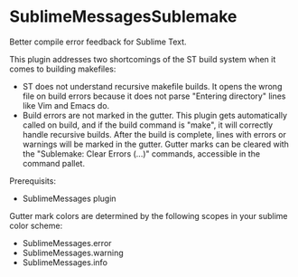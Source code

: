SublimeMessagesSublemake
========================

Better compile error feedback for Sublime Text.

This plugin addresses two shortcomings of the ST build system when it comes to building makefiles:
 + ST does not understand recursive makefile builds. It opens the wrong file on build errors because it does not parse "Entering directory" lines like Vim and Emacs do.
 + Build errors are not marked in the gutter.
  This plugin gets automatically called on build, and if the build command is "make", it will correctly handle recursive builds. After the build is complete, lines with errors or warnings will be marked in the gutter. Gutter marks can be cleared with the "Sublemake: Clear Errors (...)" commands, accessible in the command pallet.

Prerequisits:
 - SublimeMessages plugin

Gutter mark colors are determined by the following scopes in your sublime color scheme:
 - SublimeMessages.error
 - SublimeMessages.warning
 - SublimeMessages.info
